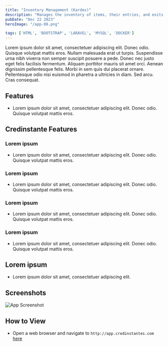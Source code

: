 ```yaml
---
title: "Inventory Management (Kardex)"
description: "Manages the inventory of items, their entries, and exits directly from the production line."
pubDate: "Dec 22 2023"
heroImage: "/app-08.png"

tags: ['HTML', 'BOOTSTRAP', 'LARAVEL', 'MYSQL', 'DOCKER']
---
```


Lorem ipsum dolor sit amet, consectetuer adipiscing elit. Donec odio. Quisque volutpat mattis eros. Nullam malesuada erat ut turpis. Suspendisse urna nibh viverra non semper suscipit posuere a pede.
Donec nec justo eget felis facilisis fermentum. Aliquam porttitor mauris sit amet orci. Aenean dignissim pellentesque felis.
Morbi in sem quis dui placerat ornare. Pellentesque odio nisi euismod in pharetra a ultricies in diam. Sed arcu. Cras consequat.


## Features
- Lorem ipsum dolor sit amet, consectetuer adipiscing elit. Donec odio. Quisque volutpat mattis eros. 


## **Credinstante Features**

### **Lorem ipsum**
- Lorem ipsum dolor sit amet, consectetuer adipiscing elit. Donec odio. Quisque volutpat mattis eros. 

### **Lorem ipsum**
- Lorem ipsum dolor sit amet, consectetuer adipiscing elit. Donec odio. Quisque volutpat mattis eros. 


### **Lorem ipsum**
- Lorem ipsum dolor sit amet, consectetuer adipiscing elit. Donec odio. Quisque volutpat mattis eros. 

### **Lorem ipsum**
- Lorem ipsum dolor sit amet, consectetuer adipiscing elit. Donec odio. Quisque volutpat mattis eros. 

## Lorem ipsum
- Lorem ipsum dolor sit amet, consectetuer adipiscing elit.

## Screenshots

![App Screenshot](https://via.placeholder.com/468x300?text=App+Screenshot+Here)

## How to View
- Open a web browser and navigate to `http://app.credinstantes.com` [here](http://app.credinstantes.com)
